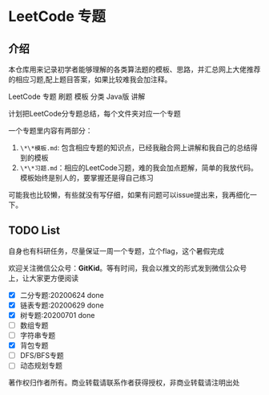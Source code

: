 # LeetCode 专题

## 介绍

本仓库用来记录初学者能够理解的各类算法题的模板、思路，并汇总网上大佬推荐的相应习题,配上题目答案，如果比较难我会加注释。

LeetCode 专题 刷题 模板 分类 Java版 讲解

计划把LeetCode分专题总结，每个文件夹对应一个专题

一个专题里内容有两部分：

1. `\*\*模板.md`: 包含相应专题的知识点，已经我融合网上讲解和我自己的总结得到的模板
2. `\*\*习题.md`：相应的LeetCode习题，难的我会加点题解，简单的我放代码。模板始终是别人的，要掌握还是得自己练习

可能我也比较懒，有些就没有写仔细，如果有问题可以issue提出来，我再细化一下。

## TODO List

自身也有科研任务，尽量保证一周一个专题，立个flag，这个暑假完成

欢迎关注微信公众号：**GitKid**。等有时间，我会以推文的形式发到微信公众号上，让大家更方便阅读

- [x] 二分专题:20200624 done
- [x] 链表专题:20200629 done
- [x] 树专题:20200701 done
- [ ] 数组专题
- [ ] 字符串专题
- [x] 背包专题
- [ ] DFS/BFS专题
- [ ] 动态规划专题

著作权归作者所有。商业转载请联系作者获得授权，非商业转载请注明出处
